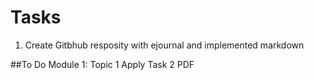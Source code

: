 # Tasks 
1. Create Gitbhub resposity with ejournal and implemented markdown


##To Do
Module 1: Topic 1 Apply Task 2 PDF

